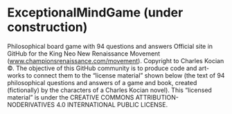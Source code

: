 # ExceptionalMindGame (under construction)
Philosophical board game with 94 questions and answers
Official site in GitHub for the King Neo New Renaissance Movement (www.championsrenaissance.com/movement). Copyright to Charles Kocian ©. The objective of this GitHub community is to produce code and art-works to connect them to the “license material” shown below (the text of 94 philosophical questions and answers of a game and book, created (fictionally) by the characters of a Charles Kocian novel). This “licensed material” is under the CREATIVE COMMONS ATTRIBUTION-NODERIVATIVES 4.0 INTERNATIONAL PUBLIC LICENSE. 
